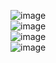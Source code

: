 ![image](https://github.com/elemae6/Main/assets/81418010/d26c403a-a6fa-4674-9f79-22bc7921d7aa)  
![image](https://github.com/elemae6/Main/assets/81418010/b9c62915-59a0-480d-808e-2ccf53df6a6c)  
![image](https://github.com/elemae6/Main/assets/81418010/6c9e185a-d1ea-46e2-a32a-fb1e4cb576e8)  
![image](https://github.com/elemae6/Main/assets/81418010/c1469624-e7fd-46e2-b429-a790aae808be)  

